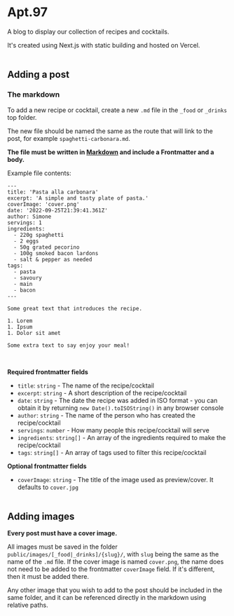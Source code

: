 # Apt.97

A blog to display our collection of recipes and cocktails.

It's created using Next.js with static building and hosted on Vercel.
<br />
<br />

## Adding a post

### The markdown

To add a new recipe or cocktail, create a new `.md` file in the `_food` or `_drinks` top folder.

The new file should be named the same as the route that will link to the post, for example `spaghetti-carbonara.md`.

**The file must be written in [Markdown](https://www.markdownguide.org/basic-syntax/) and include a Frontmatter and a body.**

Example file contents:

```
---
title: 'Pasta alla carbonara'
excerpt: 'A simple and tasty plate of pasta.'
coverImage: 'cover.png'
date: '2022-09-25T21:39:41.361Z'
author: Simone
servings: 1
ingredients:
  - 220g spaghetti
  - 2 eggs
  - 50g grated pecorino
  - 100g smoked bacon lardons
  - salt & pepper as needed
tags:
  - pasta
  - savoury
  - main
  - bacon
---

Some great text that introduces the recipe.

1. Lorem
1. Ipsum
1. Dolor sit amet

Some extra text to say enjoy your meal!
```

<br />

**Required frontmatter fields**

- `title`: `string` - The name of the recipe/cocktail
- `excerpt`: `string` - A short description of the recipe/cocktail
- `date`: `string` - The date the recipe was added in ISO format - you can obtain it by returning `new Date().toISOString()` in any browser console
- `author`: `string` - The name of the person who has created the recipe/cocktail
- `servings`: `number` - How many people this recipe/cocktail will serve
- `ingredients`: `string[]` - An array of the ingredients required to make the recipe/cocktail
- `tags`: `string[]` - An array of tags used to filter this recipe/cocktail

**Optional frontmatter fields**

- `coverImage`: `string` - The title of the image used as preview/cover. It defaults to `cover.jpg`
  <br />
  <br />

## Adding images

**Every post must have a cover image.**

All images must be saved in the folder `public/images/[_food|_drinks]/{slug}/`, with `slug` being the same as the name of the `.md` file. If the cover image is named `cover.png`, the name does not need to be added to the frontmatter `coverImage` field. If it's different, then it must be added there.

Any other image that you wish to add to the post should be included in the same folder, and it can be referenced directly in the markdown using relative paths.

